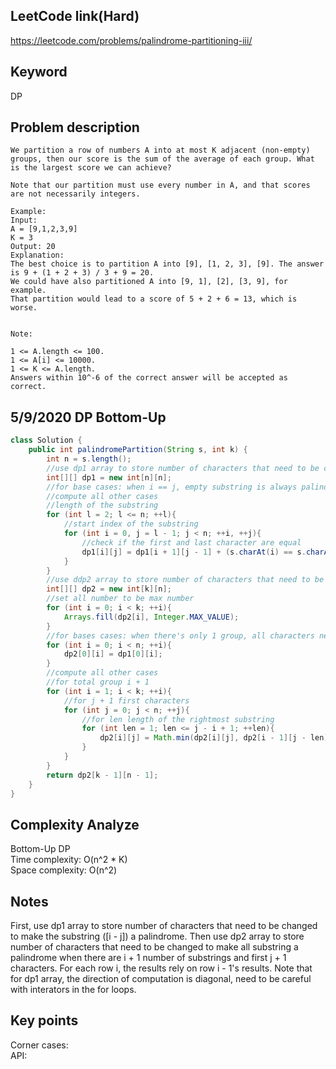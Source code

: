## LeetCode link(Hard)
https://leetcode.com/problems/palindrome-partitioning-iii/

## Keyword
DP

## Problem description
```
We partition a row of numbers A into at most K adjacent (non-empty) groups, then our score is the sum of the average of each group. What is the largest score we can achieve?

Note that our partition must use every number in A, and that scores are not necessarily integers.

Example:
Input: 
A = [9,1,2,3,9]
K = 3
Output: 20
Explanation: 
The best choice is to partition A into [9], [1, 2, 3], [9]. The answer is 9 + (1 + 2 + 3) / 3 + 9 = 20.
We could have also partitioned A into [9, 1], [2], [3, 9], for example.
That partition would lead to a score of 5 + 2 + 6 = 13, which is worse.
 

Note:

1 <= A.length <= 100.
1 <= A[i] <= 10000.
1 <= K <= A.length.
Answers within 10^-6 of the correct answer will be accepted as correct.
```


## 5/9/2020 DP Bottom-Up

```java
class Solution {
    public int palindromePartition(String s, int k) {
        int n = s.length();
        //use dp1 array to store number of characters that need to be changed to make the substring ([i - j]) a palindrome
        int[][] dp1 = new int[n][n];
        //for base cases: when i == j, empty substring is always palindrome; when i + 1 == j, 1 single character is always palindrome
        //compute all other cases
        //length of the substring
        for (int l = 2; l <= n; ++l){
            //start index of the substring
            for (int i = 0, j = l - 1; j < n; ++i, ++j){
                //check if the first and last character are equal
                dp1[i][j] = dp1[i + 1][j - 1] + (s.charAt(i) == s.charAt(j) ? 0 : 1);
            }
        }
        //use ddp2 array to store number of characters that need to be changed to make all substring a palindrome when there are i + 1 substrings and j + 1 characters
        int[][] dp2 = new int[k][n];
        //set all number to be max number
        for (int i = 0; i < k; ++i){
            Arrays.fill(dp2[i], Integer.MAX_VALUE);
        }
        //for bases cases: when there's only 1 group, all characters need to be treated as a single substring
        for (int i = 0; i < n; ++i){
            dp2[0][i] = dp1[0][i];
        }
        //compute all other cases
        //for total group i + 1
        for (int i = 1; i < k; ++i){
            //for j + 1 first characters
            for (int j = 0; j < n; ++j){
                //for len length of the rightmost substring
                for (int len = 1; len <= j - i + 1; ++len){
                    dp2[i][j] = Math.min(dp2[i][j], dp2[i - 1][j - len] + dp1[j - len + 1][j]);
                }
            }
        }
        return dp2[k - 1][n - 1];
    }
}
```

## Complexity Analyze
Bottom-Up DP\
Time complexity: O(n^2 * K)\
Space complexity: O(n^2)

## Notes
First, use dp1 array to store number of characters that need to be changed to make the substring ([i - j]) a palindrome. Then use dp2 array to store number of characters that need to be changed to make all substring a palindrome when there are i + 1 number of substrings and first j + 1 characters. For each row i, the results rely on row i - 1's results. Note that for dp1 array, the direction of computation is diagonal, need to be careful with interators in the for loops.

## Key points
Corner cases: \
API: